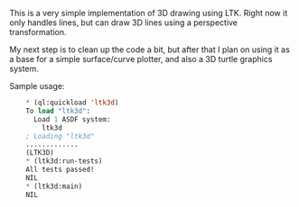 This is a very simple implementation of 3D drawing using LTK.  Right now it only handles lines, but can draw 3D lines using a perspective transformation.

My next step is to clean up the code a bit, but after that I plan on using it as a base for a simple surface/curve plotter, and also a 3D turtle graphics system.

Sample usage:

```commonlisp
    * (ql:quickload 'ltk3d)
    To load "ltk3d":
      Load 1 ASDF system:
        ltk3d
    ; Loading "ltk3d"
    .............
    (LTK3D)
    * (ltk3d:run-tests)
    All tests passed!
    NIL
    * (ltk3d:main)
    NIL
```

